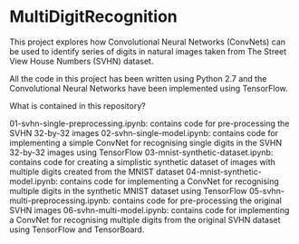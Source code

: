 # MultiDigitRecognition
This project explores how Convolutional Neural Networks (ConvNets) can be used to identify series of digits in natural images taken from The Street View House Numbers (SVHN) dataset.

All the code in this project has been written using Python 2.7 and the Convolutional Neural Networks have been implemented using TensorFlow.

What is contained in this repository?

01-svhn-single-preprocessing.ipynb: contains code for pre-processing the SVHN 32-by-32 images
02-svhn-single-model.ipynb: contains code for implementing a simple ConvNet for recognising single digits in the SVHN 32-by-32 images using TensorFlow
03-mnist-synthetic-dataset.ipynb: contains code for creating a simplistic synthetic dataset of images with multiple digits created from the MNIST dataset
04-mnist-synthetic-model.ipynb: contains code for implementing a ConvNet for recognising multiple digits in the synthetic MNIST dataset using TensorFlow
05-svhn-multi-preprocessing.ipynb: contains code for pre-processing the original SVHN images
06-svhn-multi-model.ipynb: contains code for implementing a ConvNet for recognising multiple digits from the original SVHN dataset using TensorFlow and TensorBoard.